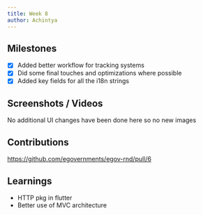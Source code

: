 ```yaml
---
title: Week 8
author: Achintya
---
```


## Milestones
- [x] Added better workflow for tracking systems
- [x] Did some final touches and optimizations where possible
- [x] Added key fields for all the i18n strings

## Screenshots / Videos 
No additional UI changes have been done here so no new images

## Contributions
https://github.com/egovernments/egov-rnd/pull/6

## Learnings
- HTTP pkg in flutter
- Better use of MVC architecture